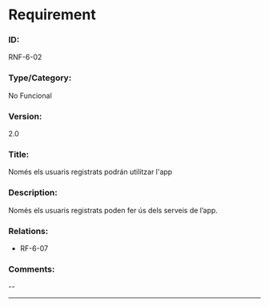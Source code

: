 # Requirement

### ID:
RNF-6-02

### Type/Category:
No Funcional

### Version: 
2.0

### Title:
Només els usuaris registrats podrán utilitzar l'app

### Description:
Només els usuaris registrats poden fer ús dels serveis de l’app.

### Relations:
* RF-6-07

### Comments:
--

---